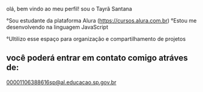 olá, bem vindo ao meu perfil!
sou o Tayrã Santana

°Sou estudante da plataforma Alura (https://cursos.alura.com.br) 
°Estou me desenvolvendo na linguagem JavaScript

°Ultilizo esse espaço para organização e compartilhamento de projetos 
## você poderá entrar em contato comigo atráves de:
00001106388616sp@al.educacao.sp.gov.br  


